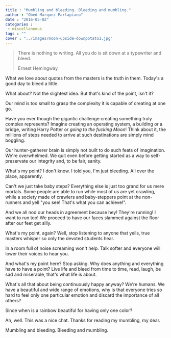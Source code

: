 ```yaml
---
title : "Mumbling and bleeding. Bleeding and mumbling."
author : "Obed Marquez Parlapiano"
date : "2016-05-02"
categories : 
 - miscellaneous
tags : ""
cover : "../images/moon-upside-downpotato1.jpg"
---
```


> There is nothing to writing. All you do is sit down at a typewriter and bleed.
> 
> Ernest Hemingway

What we love about quotes from the masters is the truth in them. Today's a good day to bleed a little.

What about? Not the slightest idea. But that's kind of the point, isn't it?

Our mind is too small to grasp the complexity it is capable of creating at one go.

Have you ever though the gigantic challenge creating something truly complex represents? Imagine creating an operating system, a building or a bridge, writing Harry Potter or _going to the fucking Moon_! Think about it, the millions of steps needed to arrive at such destinations are simply mind boggling.

Our hunter-gatherer brain is simply not built to do such feats of imagination. We're overwhelmed. We quit even before getting started as a way to self-preservate our integrity and, to be fair, sanity.

What's my point? I don't know. I told you, I'm just bleeding. All over the place, apparently.

Can't we just take baby steps? Everything else is just too grand for us mere mortals. Some people are able to run while most of us are yet crawling, while a society made of crawlers and baby-steppers point at the non-runners and yell "you see! That's what you can achieve!".

And we all nod our heads in agreement because hey! They're running! I want to run too! We proceed to have our faces slammed against the floor after our feet get silly.

What's my point, again? Well, stop listening to anyone that yells, true masters whisper so only the devoted students hear.

In a room full of noise screaming won't help. Talk softer and everyone will lower their voices to hear you.

And what's my point here? Stop asking. Why does anything and everything have to have a point? Live life and bleed from time to time, read, laugh, be sad and miserable, that's what life is about.

What's all that about being continuously happy anyway? We're humans. We have a beautiful and wide range of emotions, why is that everyone tries so hard to feel only one particular emotion and discard the importance of all others?

Since when is a rainbow beautiful for having only one color?

Ah, well. This was a nice chat. Thanks for reading my mumbling, my dear.

Mumbling and bleeding. Bleeding and mumbling.
